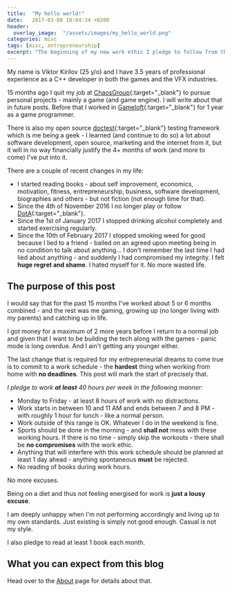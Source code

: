 ```yaml
---
title:  "My hello world!"
date:   2017-03-08 18:04:34 +0200
header:
  overlay_image:  "/assets/images/my_hello_world.png"
categories: misc
tags: [misc, entrepreneurship]
excerpt: "The beginning of my new work ethic I pledge to follow from the early days of March 2017. The goal is to get more shit done and startup a game studio."
---
```


My name is Viktor Kirilov (25 y/o) and I have 3.5 years of professional experience as a C++ developer in both the games and the VFX industries.

15 months ago I quit my job at [ChaosGroup](https://www.chaosgroup.com/){:target="_blank"} to pursue personal projects - mainly a game (and game engine). I will write about that in future posts. Before that I worked in [Gameloft](https://en.wikipedia.org/wiki/Gameloft){:target="_blank"} for 1 year as a game programmer.

There is also my open source [doctest](https://github.com/onqtam/doctest){:target="_blank"} testing framework which is me being a geek - I learned (and continue to do so) a lot about software development, open source, marketing and the internet from it, but it will in no way financially justify the 4+ months of work (and more to come) I've put into it.

There are a couple of recent changes in my life:
- I started reading books - about self improvement, economics, motivation, fitness, entrepreneurship, business, software development, biographies and others - but not fiction (not enough time for that).
- Since the 4th of November 2016 I no longer play or follow [DotA](https://en.wikipedia.org/wiki/Defense_of_the_Ancients){:target="_blank"}.
- Since the 1st of January 2017 I stopped drinking alcohol completely and started exercising regularly.
- Since the 10th of February 2017 I stopped smoking weed for good because I lied to a friend - bailed on an agreed upon meeting being in no condition to talk about anything... I don't remember the last time I had lied about anything - and suddenly I had compromised my integrity. I felt **huge regret and shame**. I hated myself for it. No more wasted life.

## The purpose of this post

I would say that for the past 15 months I've worked about 5 or 6 months combined - and the rest was me gaming, growing up (no longer living with my parents) and catching up in life.

I got money for a maximum of 2 more years before I return to a normal job and given that I want to be building the tech along with the games - panic mode is long overdue. And I ain't getting any younger either.

The last change that is required for my entrepreneurial dreams to come true is to commit to a work schedule - the **hardest** thing when working from home with **no deadlines**. This post will mark the start of precisely that.

*I pledge to work __at least__ 40 hours per week in the following manner*:

- Monday to Friday - at least 8 hours of work with no distractions.
- Work starts in between 10 and 11 AM and ends between 7 and 8 PM - with roughly 1 hour for lunch - like a normal person.
- Work outside of this range is OK. Whatever I do in the weekend is fine.
- Sports should be done in the morning - and **shall not** mess with these working hours. If there is no time - simply skip the workouts - there shall be **no compromises** with the work ethic.
- Anything that will interfere with this work schedule should be planned at least 1 day ahead - anything spontaneous **must** be rejected.
- No reading of books during work hours.

No more excuses.

Being on a diet and thus not feeling energised for work is **just a lousy excuse**.

I am deeply unhappy when I'm not performing accordingly and living up to my own standards. Just existing is simply not good enough. Casual is not my style.

I also pledge to read at least 1 book each month.

## What you can expect from this blog

Head over to the [About](/about) page for details about that.
